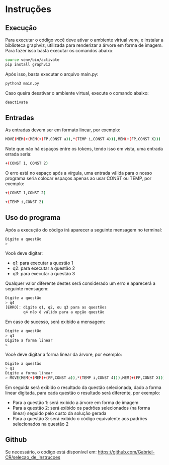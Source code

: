 # Instruções

## Execução

Para executar o código você deve ativar o ambiente virtual venv, e instalar a biblioteca graphviz, utilizada para renderizar a árvore em forma de imagem. Para fazer isso basta executar os comandos abaixo:

```bash
source venv/bin/activate
pip install graphviz
```

Após isso, basta executar o arquivo main.py:

```bash
python3 main.py
```

Caso queira desativar o ambiente virtual, execute o comando abaixo:

```bash
deactivate
```

## Entradas

As entradas devem ser em formato linear, por exemplo:

```bash
MOVE(MEM(+(MEM(+(FP,CONST a)),*(TEMP i,CONST 4))),MEM(+(FP,CONST X)))
```

Note que não há espaços entre os tokens, tendo isso em vista, uma entrada errada seria:

```bash
+(CONST 1, CONST 2)
```

O erro está no espaço após a vírgula, uma entrada válida para o nosso programa seria colocar espaços apenas ao usar CONST ou TEMP, por exemplo:

```bash
+(CONST 1,CONST 2)
```

```bash
+(TEMP i,CONST 2)
```

## Uso do programa

Após a execução do código irá aparecer a seguinte mensagem no terminal:

```bash
Digite a questão
>
```

Vocẽ deve digitar:

- q1: para executar a questão 1
- q2: para executar a questão 2
- q3: para executar a questão 3

Qualquer valor diferente destes será considerado um erro e aparecerá a seguinte mensagem:

```bash
Digite a questão
> q4
[ERRO]: digite q1, q2, ou q3 para as questões
		q4 não é válido para a opção questão
```

Em caso de sucesso, será exibido a mensagem:

```bash
Digite a questão
> q1
Digite a forma linear
>
```

Você deve digitar a forma linear da árvore, por exemplo:

```bash
Digite a questão
> q1
Digite a forma linear
> MOVE(MEM(+(MEM(+(FP,CONST a)),*(TEMP i,CONST 4))),MEM(+(FP,CONST X)))
```

Em seguida será exibido o resultado da questão selecionada, dado a forma linear digitada, para cada questão o resultado será diferente, por exemplo:

- Para a questão 1: será exibido a árvore em forma de imagem
- Para a questão 2: será exibido os padrões selecionados (na forma linear) seguido pelo custo da solução gerada
- Para a questão 3: será exibido o código equivalente aos padrões selecionados na questão 2

## Github

Se necessário, o código está disponível em: https://github.com/Gabriel-CR/selecao_de_instrucoes
